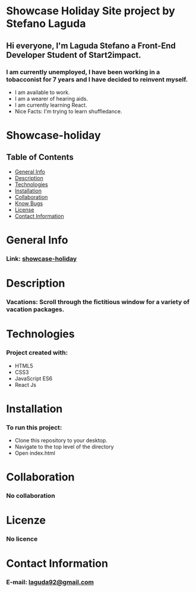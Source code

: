 # Showcase Holiday Site project by Stefano Laguda

## Hi everyone, I'm Laguda Stefano a Front-End Developer Student of Start2impact.

### I am currently unemployed, I have been working in a tobacconist for 7 years and I have decided to reinvent myself.

- I am available to work.
- I am a wearer of hearing aids.
- I am currently learning React.
- Nice Facts: I'm trying to learn shuffledance.

# Showcase-holiday

## Table of Contents

- [General Info](#general-info)
- [Description](#description)
- [Technologies](#technologies)
- [Installation](#installation)
- [Collaboration](#collaboration)
- [Know Bugs](#know-bugs)
- [License](#license)
- [Contact Information](#contacts)

# General Info

### Link: [showcase-holiday]()

# Description

### Vacations: Scroll through the fictitious window for a variety of vacation packages.

# Technologies

### Project created with:

- HTML5
- CSS3
- JavaScript ES6
- React Js

# Installation

### To run this project:

- Clone this repository to your desktop.
- Navigate to the top level of the directory
- Open index.html

# Collaboration

### No collaboration

# Licenze

### No licence

# Contact Information

### E-mail: [laguda92@gmail.com](laguda92@gmail.com)
